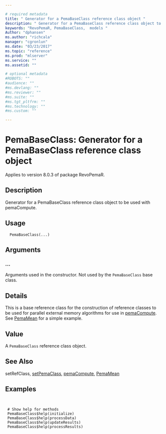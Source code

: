 ```yaml
--- 

# required metadata 
title: " Generator for a PemaBaseClass reference class object " 
description: " Generator for a PemaBaseClass reference class object to be used with pemaCompute. " 
keywords: "RevoPemaR, PemaBaseClass,  models " 
Author: "dphansen"
ms.author: "richcala" 
manager: "cgronlun" 
ms.date: "03/23/2017" 
ms.topic: "reference" 
ms.prod: "mlserver" 
ms.service: "" 
ms.assetid: "" 

# optional metadata 
#ROBOTS: "" 
#audience: "" 
#ms.devlang: "" 
#ms.reviewer: "" 
#ms.suite: "" 
#ms.tgt_pltfrm: "" 
#ms.technology: "" 
#ms.custom: "" 

--- 
```



 # PemaBaseClass:  Generator for a PemaBaseClass reference class object 

 Applies to version 8.0.3 of package RevoPemaR.

 ## Description

Generator for a PemaBaseClass reference class object to be used with pemaCompute.


 ## Usage

```   
  PemaBaseClass(...)

```


 ## Arguments



 ###  ...
  Arguments used in the constructor. Not used by the `PemaBaseClass` base class.  



 ## Details

This is a base reference class for the construction of reference classes
to be used for parallel external memory algorithms for use in
[pemaCompute](pemacompute.md). See [PemaMean](pemamean.md) for a simple
example.


 ## Value

A `PemaBaseClass` reference class object.








 ## See Also

setRefClass,
[setPemaClass](setpemaclass.md),
[pemaCompute](pemacompute.md),
[PemaMean](pemamean.md)


 ## Examples

 ```


  # Show help for methods
  PemaBaseClass$help(initialize)
  PemaBaseClass$help(processData)
  PemaBaseClass$help(updateResults)
  PemaBaseClass$help(processResults)
```




